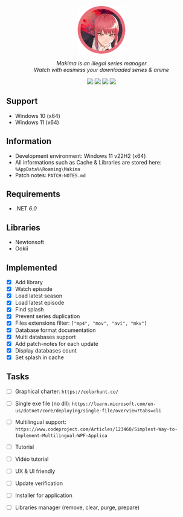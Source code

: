<p align = "center">
  <a>
    <img src="https://raw.githubusercontent.com/Neotoxic-off/Makima/main/Assets/Logo.png" height="25%" width="25%"/>
    <div align = "center">
        <i>Makima is an illegal series manager</i>
    </div>
    <div align = "center">
        <i>Watch with easiness your downloaded series & anime</i>
    </div>
  </a>
</p>

<p align = "center">
  <img src="https://img.shields.io/github/last-commit/Neotoxic-off/Makima?style=for-the-badge">
  <img src="https://img.shields.io/github/v/release/Neotoxic-off/Makima?style=for-the-badge">
  <img src="https://img.shields.io/github/downloads/Neotoxic-off/Makima/total?style=for-the-badge">
  <img src="https://img.shields.io/github/issues/Neotoxic-off/Makima?style=for-the-badge">
</p>

## Support
- Windows 10 (x64)
- Windows 11 (x64)

## Information
- Development environment: Windows 11 v22H2 (x64)
- All informations such as Cache & Libraries are stored here: `%AppData%\Roaming\Makima`
- Patch notes: `PATCH-NOTES.md`

## Requirements
- .NET *6.0*

## Libraries
- Newtonsoft
- Ookii

## Implemented
- [X] Add library
- [X] Watch episode
- [X] Load latest season
- [X] Load latest episode
- [X] Find splash
- [X] Prevent series duplication
- [X] Files extensions filter: `["mp4", "mov", "avi", "mkv"]`
- [X] Database format documentation
- [X] Multi databases support
- [X] Add patch-notes for each update
- [X] Display databases count
- [X] Set splash in cache

## Tasks
- [ ] Graphical charter: `https://colorhunt.co/`
- [ ] Single exe file (no dll): `https://learn.microsoft.com/en-us/dotnet/core/deploying/single-file/overview?tabs=cli`
- [ ] Multilingual support: `https://www.codeproject.com/Articles/123460/Simplest-Way-to-Implement-Multilingual-WPF-Applica`
- [ ] Tutorial
- [ ] Vidéo tutorial
- [ ] UX & UI friendly
- [ ] Update verification
- [ ] Installer for application
- [ ] Libraries manager (remove, clear, purge, prepare)

